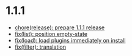 # 1.1.1
- [chore(release): prepare 1.1.1 release](https://github.com/nuonic-digital/plugin-installer/commit/ede24ad)
- [fix(list): position empty-state](https://github.com/nuonic-digital/plugin-installer/commit/64ee615)
- [fix(load): load plugins immediately on install](https://github.com/nuonic-digital/plugin-installer/commit/23d83de)
- [fix(filter): translation](https://github.com/nuonic-digital/plugin-installer/commit/0065781)